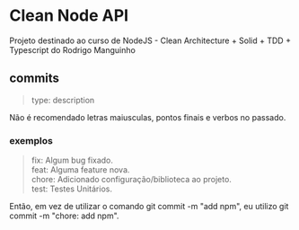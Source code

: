 # Clean Node API

Projeto destinado ao curso de NodeJS - Clean Architecture + Solid + TDD + Typescript do Rodrigo Manguinho

## commits <br>

> type: description <br>

Não é recomendado letras maiusculas, pontos finais e verbos no passado.

### exemplos

> fix: Algum bug fixado. <br>
> feat: Alguma feature nova. <br>
> chore: Adicionado configuração/biblioteca ao projeto. <br>
> test: Testes Unitários. <br>

Então, em vez de utilizar o comando git commit -m "add npm", eu utilizo git commit -m "chore: add npm".
